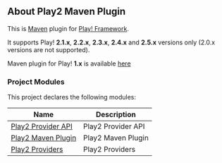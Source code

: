 ## About Play2 Maven Plugin

This is [Maven](http://maven.apache.org) plugin for [Play! Framework](http://www.playframework.org).

It supports Play! **2.1.x**, **2.2.x**, **2.3.x**, **2.4.x** and **2.5.x** versions only (2.0.x versions are not supported).

Maven plugin for Play! **1.x** is available [here](https://github.com/play1-maven-plugin/play1-maven-plugin)

### Project Modules

This project declares the following modules:

| Name                                                                | Description               |
|---------------------------------------------------------------------|---------------------------|
| [Play2 Provider API](./play2-provider-api/index.html)               | Play2 Provider API        |
| [Play2 Maven Plugin](./play2-maven-plugin/index.html)               | Play2 Maven Plugin        |
| [Play2 Providers](./play2-providers/index.html)                     | Play2 Providers           |

